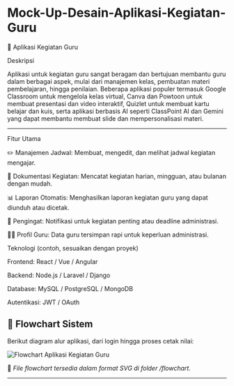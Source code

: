 # Mock-Up-Desain-Aplikasi-Kegiatan-Guru

📘 Aplikasi Kegiatan Guru

Deskripsi

Aplikasi untuk kegiatan guru sangat beragam dan bertujuan membantu guru dalam berbagai aspek, mulai dari manajemen kelas, pembuatan materi pembelajaran, hingga penilaian. Beberapa aplikasi populer termasuk Google Classroom untuk mengelola kelas virtual, Canva dan Powtoon untuk membuat presentasi dan video interaktif, Quizlet untuk membuat kartu belajar dan kuis, serta aplikasi berbasis AI seperti ClassPoint AI dan Gemini yang dapat membantu membuat slide dan mempersonalisasi materi. 

---
Fitur Utama

✏️ Manajemen Jadwal: Membuat, mengedit, dan melihat jadwal kegiatan mengajar.

📂 Dokumentasi Kegiatan: Mencatat kegiatan harian, mingguan, atau bulanan dengan mudah.

📊 Laporan Otomatis: Menghasilkan laporan kegiatan guru yang dapat diunduh atau dicetak.

🔔 Pengingat: Notifikasi untuk kegiatan penting atau deadline administrasi.

👩‍🏫 Profil Guru: Data guru tersimpan rapi untuk keperluan administrasi.

Teknologi (contoh, sesuaikan dengan proyek)

Frontend: React / Vue / Angular

Backend: Node.js / Laravel / Django

Database: MySQL / PostgreSQL / MongoDB

Autentikasi: JWT / OAuth

## 🧭 Flowchart Sistem

Berikut diagram alur aplikasi, dari login hingga proses cetak nilai:

![Flowchart Aplikasi Kegiatan Guru](flowchart1.svg)

📌 *File flowchart tersedia dalam format SVG di folder /flowchart.*

---
